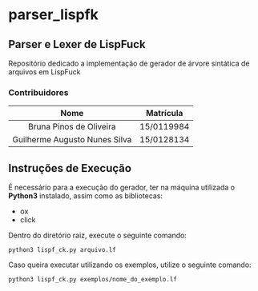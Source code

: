 # parser_lispfk

## Parser e Lexer de LispFuck

Repositório dedicado a implementação de gerador de árvore sintática de arquivos em LispFuck

### Contribuidores

|              Nome             |  Matrícula |
|:-----------------------------:|:----------:|
|    Bruna Pinos de Oliveira    | 15/0119984 |
| Guilherme Augusto Nunes Silva | 15/0128134 |

## Instruções de Execução

 É necessário para a execução do gerador, ter na máquina utilizada o
<b>Python3</b> instalado, assim como as bibliotecas:

 * ox
 * click

Dentro do diretório raiz, execute o seguinte comando:

	python3 lispf_ck.py arquivo.lf

Caso queira executar utilizando os exemplos, utilize o seguinte
comando:

	python3 lispf_ck.py exemplos/nome_do_exemplo.lf

